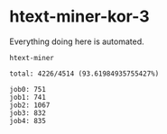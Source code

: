 # htext-miner-kor-3

Everything doing here is automated.

```
htext-miner

total: 4226/4514 (93.61984935755427%)

job0: 751
job1: 741
job2: 1067
job3: 832
job4: 835
```